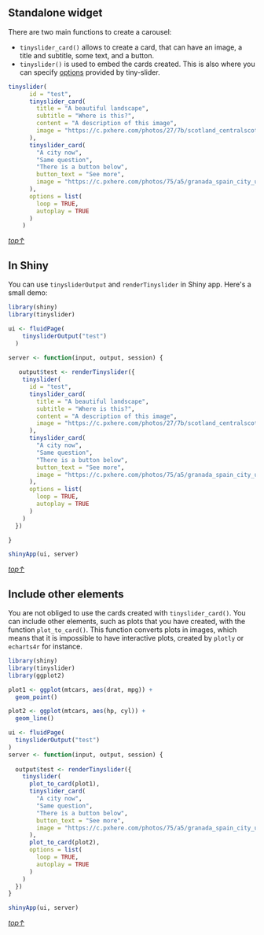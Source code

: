 ## Standalone widget

There are two main functions to create a carousel:
* `tinyslider_card()` allows to create a card, that can have an image, a title and subtitle, some text, and a button.
* `tinyslider()` is used to embed the cards created. This is also where you can specify [options](https://github.com/ganlanyuan/tiny-slider#options) provided by tiny-slider.

```r
tinyslider(
      id = "test",
      tinyslider_card(
        title = "A beautiful landscape",
        subtitle = "Where is this?",
        content = "A description of this image",
        image = "https://c.pxhere.com/photos/27/7b/scotland_centralscotland_benmore_stobbinnein_crianlarich_scotspine_mountains_landscape-267332.jpg!d"
      ),
      tinyslider_card(
        "A city now",
        "Same question",
        "There is a button below",
        button_text = "See more",
        image = "https://c.pxhere.com/photos/75/a5/granada_spain_city_urban_buildings_architecture_houses_homes-1122666.jpg!d"
      ),
      options = list(
        loop = TRUE,
        autoplay = TRUE
      )
    )
```

*[top↑](#tinyslider)*

## In Shiny  

You can use `tinysliderOutput` and `renderTinyslider` in Shiny app. Here's a small demo:

```r
library(shiny)
library(tinyslider)

ui <- fluidPage(
    tinysliderOutput("test")
  )
  
server <- function(input, output, session) {

   output$test <- renderTinyslider({
    tinyslider(
      id = "test",
      tinyslider_card(
        title = "A beautiful landscape",
        subtitle = "Where is this?",
        content = "A description of this image",
        image = "https://c.pxhere.com/photos/27/7b/scotland_centralscotland_benmore_stobbinnein_crianlarich_scotspine_mountains_landscape-267332.jpg!d"
      ),
      tinyslider_card(
        "A city now",
        "Same question",
        "There is a button below",
        button_text = "See more",
        image = "https://c.pxhere.com/photos/75/a5/granada_spain_city_urban_buildings_architecture_houses_homes-1122666.jpg!d"
      ),
      options = list(
        loop = TRUE,
        autoplay = TRUE
      )
    )
  })

}

shinyApp(ui, server)
```

*[top↑](#tinyslider)*

## Include other elements

You are not obliged to use the cards created with `tinyslider_card()`. You can include other elements, such as plots that you have created, with the function `plot_to_card()`. This function converts plots in images, which means that it is impossible to have interactive plots, created by `plotly` or `echarts4r` for instance.

```r
library(shiny)
library(tinyslider)
library(ggplot2)

plot1 <- ggplot(mtcars, aes(drat, mpg)) +
  geom_point()

plot2 <- ggplot(mtcars, aes(hp, cyl)) +
  geom_line()

ui <- fluidPage(
  tinysliderOutput("test")
)
server <- function(input, output, session) {
  
  output$test <- renderTinyslider({
    tinyslider(
      plot_to_card(plot1), 
      tinyslider_card(
        "A city now",
        "Same question",
        "There is a button below",
        button_text = "See more",
        image = "https://c.pxhere.com/photos/75/a5/granada_spain_city_urban_buildings_architecture_houses_homes-1122666.jpg!d"
      ),
      plot_to_card(plot2),
      options = list(
        loop = TRUE,
        autoplay = TRUE
      )
    )
  })
}

shinyApp(ui, server)
```

*[top↑](#tinyslider)*

